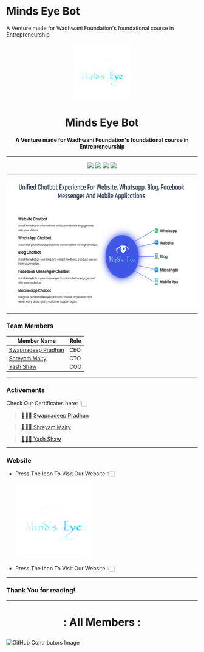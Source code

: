 # Minds Eye Bot
A Venture made for Wadhwani Foundation's foundational course in Entrepreneurship 

<p align="center"><img src="./assets/img/512x512.png" width="150px"/></p>
<h1 align="center">Minds Eye Bot</h1>
<h4 align="center">A Venture made for Wadhwani Foundation's foundational course in Entrepreneurship</h4>

- - -

<p align="center">
<img src=https://visitor-badge.glitch.me/badge?page_id=ShryeyamMaity.Minds-Eye"/>
<img src="https://img.shields.io/github/license/ShreyamMaity/Minds-Eye"/>
<img src="https://img.shields.io/github/stars/ShreyamMaity/Minds-Eye"/>
<img src="https://img.shields.io/github/forks/ShreyamMaity/Minds-Eye"/>
</p>

---

<p align="center"><img src="./assets/img/Screenshot 2021-05-19 231016.png" /> </p>

***

### Team Members

|Member Name|Role|
|--------------------|--------|
|[Swapnadeep Pradhan](https://github.com/)|CEO|
|[Shreyam Maity](https://github.com/ShreyamMaity)|CTO|
|[Yash Shaw](https://github.com/)|COO|

---

### Activements

Check Our Certificates here: 👇🏻  
> [👨🏻‍🦱 Swapnadeep Pradhan ]()  

> [ 🧔🏻‍♂️ Shreyam Maity ](https://drive.google.com/file/d/1acCeleb66lWYAymeRIdxn0K2YO3fSoEH/view?usp=sharing)  

> [ 👱🏻‍♂️ Yash Shaw]()

---

### Website
 -  Press The Icon To Visit Our Website 👇🏻  

    <a href="https://mindseyebot.ml/">
        <img src="./assets/img/512x512.png" width="200"/>
    </a>
- Press The Icon To Visit Our Website 👆🏻

- - -

### Thank You for reading!

<hr/>

# <p align="center"> : All Members :

![GitHub Contributors Image](https://contrib.rocks/image?repo=ShreyamMaity/Minds-Eye&type=contributors&size=200)

